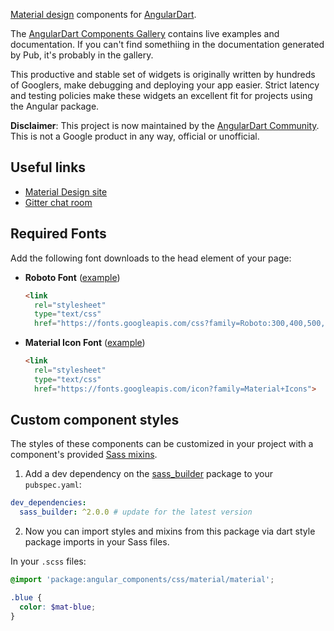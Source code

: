 [Material design] components for [AngularDart].

The [AngularDart Components Gallery] contains live examples and documentation.
If you can't find somethiing in the documentation generated by Pub, it's
probably in the gallery.

This productive and stable set of widgets is originally written by hundreds of
Googlers, make debugging and deploying your app easier. Strict latency and
testing policies make these widgets an excellent fit for projects using the
Angular package.

**Disclaimer**: This project is now maintained by the [AngularDart Community]. This
is not a Google product in any way, official or unofficial.

[Material design]: https://material.io/guidelines
[AngularDart]: https://angulardart.xyz
[AngularDart Components Gallery]: https://gallery.angulardart.xyz
[AngularDart Community]: https://github.com/angulardart-community

## Useful links

* [Material Design site](https://material.io)
* [Gitter chat room](https://gitter.im/angulardart/community)

## Required Fonts

Add the following font downloads to the head element of your page:

* __Roboto Font__
([example](https://github.com/angulardart-community/angular_components/blob/7f254c89cbbd512cc284a7e9d03bb687f9948bd9/angular_gallery/lib/builder/template/index.html.mustache#L9))

  ```html
  <link
    rel="stylesheet"
    type="text/css"
    href="https://fonts.googleapis.com/css?family=Roboto:300,400,500,700">
  ```

* __Material Icon Font__
([example](https://github.com/angulardart-community/angular_components/blob/7f254c89cbbd512cc284a7e9d03bb687f9948bd9/angular_gallery/lib/builder/template/index.html.mustache#L11))

  ```html
  <link
    rel="stylesheet"
    type="text/css"
    href="https://fonts.googleapis.com/icon?family=Material+Icons">
  ```

## Custom component styles

The styles of these components can be customized in your project with a
component's provided [Sass mixins](https://sass-lang.com/guide#topic-6).

1. Add a dev dependency on the
[sass_builder](https://pub.dev/packages/sass_builder) package to your
`pubspec.yaml`:

  ```yaml
  dev_dependencies:
    sass_builder: ^2.0.0 # update for the latest version
  ```

2. Now you can import styles and mixins from this package via dart style package
imports in your Sass files.

  In your `.scss` files:

  ```scss
  @import 'package:angular_components/css/material/material';

  .blue {
    color: $mat-blue;
  }
  ```
